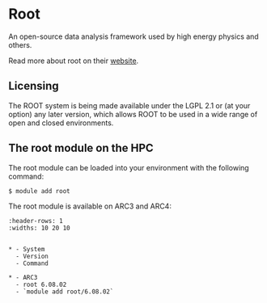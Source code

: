 # Root

An open-source data analysis framework used by high energy physics and others.

Read more about root on their [website](https://root.cern/).



## Licensing 

The ROOT system is being made available under the LGPL 2.1 or (at your option) any later version, which allows ROOT to be used in a wide range of open and closed environments.



## The root module on the HPC

The root module can be loaded into your environment with the following command:

```bash
$ module add root
```

The root module is available on ARC3 and ARC4:

```{list-table}
:header-rows: 1
:widths: 10 20 10


* - System
  - Version
  - Command

* - ARC3
  - root 6.08.02
  - `module add root/6.08.02`

```